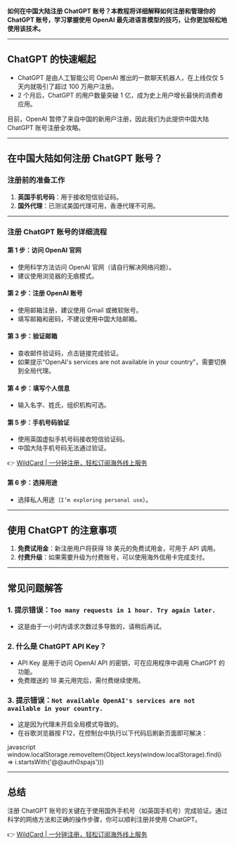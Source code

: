 **如何在中国大陆注册 ChatGPT 账号？本教程将详细解释如何注册和管理你的 ChatGPT 账号，学习掌握使用 OpenAI 最先进语言模型的技巧，让你更加轻松地使用该技术。**

---

## ChatGPT 的快速崛起

- ChatGPT 是由人工智能公司 OpenAI 推出的一款聊天机器人，在上线仅仅 5 天内就吸引了超过 100 万用户注册。
- 2 个月后，ChatGPT 的用户数量突破 1 亿，成为史上用户增长最快的消费者应用。

目前，OpenAI 暂停了来自中国的新用户注册，因此我们为此提供中国大陆 ChatGPT 账号注册全攻略。

---

## 在中国大陆如何注册 ChatGPT 账号？

### 注册前的准备工作

1. **英国手机号码**：用于接收短信验证码。
2. **国外代理**：已测试美国代理可用，香港代理不可用。

---

### 注册 ChatGPT 账号的详细流程

#### 第 1 步：访问 OpenAI 官网

- 使用科学方法访问 OpenAI 官网（请自行解决网络问题）。
- 建议使用浏览器的无痕模式。

#### 第 2 步：注册 OpenAI 账号

- 使用邮箱注册，建议使用 Gmail 或微软账号。
- 填写邮箱和密码，不建议使用中国大陆邮箱。

#### 第 3 步：验证邮箱

- 查收邮件验证码，点击链接完成验证。
- 如果提示“OpenAI's services are not available in your country”，需要切换到全局代理。

#### 第 4 步：填写个人信息

- 输入名字、姓氏，组织机构可选。

#### 第 5 步：手机号码验证

- 使用英国虚拟手机号码接收短信验证码。
- 中国大陆手机号码无法通过验证。

👉 [WildCard | 一分钟注册，轻松订阅海外线上服务](https://bit.ly/bewildcard)

#### 第 6 步：选择用途

- 选择私人用途（`I’m exploring personal use`）。

---

## 使用 ChatGPT 的注意事项

1. **免费试用金**：新注册用户将获得 18 美元的免费试用金，可用于 API 调用。
2. **付费升级**：如果需要升级为付费账号，可以使用海外信用卡完成支付。

---

## 常见问题解答

### 1. 提示错误：`Too many requests in 1 hour. Try again later.`

- 这是由于一小时内请求次数过多导致的，请稍后再试。

### 2. 什么是 ChatGPT API Key？

- API Key 是用于访问 OpenAI API 的密钥，可在应用程序中调用 ChatGPT 的功能。
- 免费赠送的 18 美元用完后，需付费继续使用。

### 3. 提示错误：`Not available OpenAI's services are not available in your country.`

- 这是因为代理未开启全局模式导致的。
- 在谷歌浏览器按 F12，在控制台中执行以下代码后刷新页面即可解决：

javascript
window.localStorage.removeItem(Object.keys(window.localStorage).find(i => i.startsWith('@@auth0spajs')))


---

## 总结

注册 ChatGPT 账号的关键在于使用国外手机号（如英国手机号）完成验证。通过科学的网络方法和正确的操作步骤，你可以顺利注册并使用 ChatGPT。

👉 [WildCard | 一分钟注册，轻松订阅海外线上服务](https://bit.ly/bewildcard)